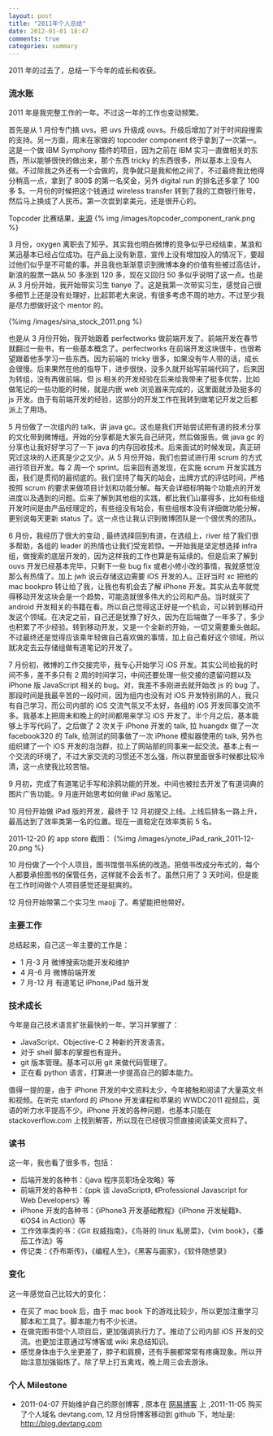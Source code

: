 ```yaml
---
layout: post
title: "2011年个人总结"
date: 2012-01-01 18:47
comments: true
categories: summary
---
```


2011 年的过去了，总结一下今年的成长和收获。

### 流水账

2011 年是我完整工作的一年。不过这一年的工作也变动频繁。

首先是从 1 月份专门搞 uvs，把 uvs 升级成 ouvs。升级后增加了对于时间段搜索的支持。另一方面，周末在家做的 topcoder component 终于拿到了一次第一。这是一个做 IBM Symphony 插件的项目，因为之前在 IBM 实习一直做相关的东西，所以能够很快的做出来，那个东西 tricky 的东西很多，所以基本上没有人做。不过除我之外还有一个会做的，竞争就只是我和他之间了，不过最终我比他得分稍高一点，拿到了 800$ 的第一名奖金，另外 digital run 的排名还多拿了 100 多 $。一月份的时候把这个钱通过 wireless
transfer 转到了我的工商银行账号，然后马上换成了人民币。第一次尝到拿美元，还是很开心的。

<!--more-->

Topcoder 比赛结果，[来源](http://community.topcoder.com/tc?module=CompContestDetails&pj=30014856)
{% img /images/topcoder_component_rank.png %}

3 月份，oxygen 离职去了知乎。其实我也明白微博的竞争似乎已经结束，某浪和某迅基本已经占位成功。在产品上没有新意，宣传上没有增加投入的情况下，要超过他们似乎是不可能的事。并且我也渐渐意识到微博本身的价值有些被过高估计，新浪的股票一路从 50 多涨到 120 多，现在又回归 50 多似乎说明了这一点。也是从 3 月份开始，我开始带实习生 tianye 了。这是我第一次带实习生，感觉自己很多细节上还是没有处理好，比起郭老大来说，有很多考虑不周的地方。不过至少我是尽力想做好这个 mentor 的。

{%img /images/sina_stock_2011.png %}

也是从 3 月份开始，我开始跟着 perfectworks 做前端开发了。前端开发在春节就翻过一些书，有一些基本概念了。perfectworks 在前端开发这块很牛，也很希望跟着他多学习一些东西。因为前端的 tricky 很多，如果没有牛人带的话，成长会很慢。后来果然在他的指导下，进步很快，没多久就开始写前端代码了，后来因为转组，没有再做前端，但 js 相关的开发经验在后来给我带来了挺多优势，比如做笔记的一些功能的时候，就是内嵌 web 浏览器来完成的，这里面就涉及挺多的 js 开发。由于有前端开发的经验，这部分的开发工作在我转到做笔记开发之后都派上了用场。

5 月份做了一次组内的 talk，讲 java gc。这也是我们开始尝试把有道的技术分享的文化带到微博组。开始的分享都是大家先自己研究，然后做报告。做 java gc 的分享也让我好好学习了一下 java 的内存回收技术。后来面试的时候发现，真正研究过这块的人还真是少之又少。从 5 月份开始，我们也尝试进行用 scrum 的方式进行项目开发。每 2 周一个 sprint。后来回有道发现，在实施 scrum 开发实践方面，我们是贯彻的最彻底的。我们坚持了每天的站会，出牌方式的评估时间，严格按照 scrum 的要求来做项目计划和功能分解。每天会详细标明每个功能点的开发进度以及遇到的问题。后来了解到其他组的实践，都比我们山寨得多，比如有些组开发时间是由产品经理定的，有些组没有站会，有些组根本没有详细做功能分解，更别说每天更新 status 了。这一点也让我认识到微博团队是一个很优秀的团队。

6 月份，我经历了很大的变动 , 最终选择回到有道，在选组上，river 给了我们很多帮助，各组的 leader 的热情也让我们受宠若惊。一开始我是坚定想选择 infra 组，做搜索的底层开发的，因为这样我的工作也算是有延续的。但是后来了解到 ouvs 开发已经基本完毕，只剩下一些 bug fix 或者小修小改的事情，我就感觉没那么有热情了。加上 jwh 说云存储这边需要 iOS 开发的人。正好当时 xc 把他的 mac bookpro 转让给了我，让我也有机会去了解 iPhone 开发。其实从去年就觉得移动开发这块会是一个趋势，可能造就很多伟大的公司和产品。当时就买了 android 开发相关的书籍在看。所以自己觉得这正好是一个机会，可以转到移动开发这个领域。在决定之前，自己还是犹豫了好久，因为在后端做了一年多了，多少也积累了不少经验。转到移动开发，又是一个全新的开始，一切又需要重头做起。不过最终还是觉得应该乘年轻做自己喜欢做的事情，加上自己看好这个领域，所以就决定去云存储组做有道笔记的开发了。

7 月份初，微博的工作交接完毕，我专心开始学习 iOS 开发。其实公司给我的时间不多，差不多只有 2 周的时间学习，中间还要处理一些交接的遗留问题以及 iPhone 版 JavaScript 相关的 bug。对，我差不多刚进去就开始改 js 的 bug 了。那段时间是我最辛苦的一段时间，因为组内也没有对 iOS 开发特别熟的人，我只有自己学习，而公司内部的 iOS 交流气氛又不太好，各组的 iOS 开发同事交流不多。我基本上把周末和晚上的时间都用来学习 iOS 开发了。半个月之后，基本能够上手写代码了。之后做了 2 次关于 iPhone 开发的 talk, 拉 huangdx 做了一次 facebook320 的 Talk, 给测试的同事做了一次 iPhone 模拟器使用的 talk, 另外也组织建了一个 iOS 开发的泡泡群，拉上了网站部的同事来一起交流。基本上有一个交流的环境了，不过大家交流的习惯还不怎么强，所以群里面很多时候都比较冷清，这一点使我比较苦恼。

9 月初，完成了有道笔记手写和涂鸦功能的开发。中间也被拉去开发了有道词典的图片广告功能。9 月底开始思考如何做 iPad 版笔记。

10 月份开始做 iPad 版的开发，最终于 12 月初提交上线。上线后排名一路上升，最高达到了效率类第一名的位置。现在一直稳定在效率类前 5 名。

2011-12-20 的 app store 截图：
{%img /images/ynote_iPad_rank_2011-12-20.png %}

10 月份做了一个个人项目，图书馆借书系统的改造。把借书改成分布式的，每个人都要承担图书的保管任务，这样就不会丢书了。虽然只用了 3 天时间，但是能在工作时间做个人项目感觉还是挺爽的。

12 月份开始带第二个实习生 maojj 了。希望能把他带好。

### 主要工作
总结起来，自己这一年主要的工作是：

 * 1 月-3 月 微博搜索功能开发和维护
 * 4 月-6 月 微博前端开发
 * 7 月-12 月 有道笔记 iPhone,iPad 版开发

### 技术成长
今年是自己技术语言扩张最快的一年，学习并掌握了：

* JavaScript、Objective-C 2 种新的开发语言。
* 对于 shell 脚本的掌握也有提升。
* git 版本管理。基本可以用 git 来做代码管理了。
* 正在看 python 语言，打算进一步提高自己的脚本能力。

值得一提的是，由于 iPhone 开发的中文资料太少，今年接触和阅读了大量英文书和视频。在听完 stanford 的 iPhone 开发课程和苹果的 WWDC2011 视频后，英语的听力水平提高不少。iPhone 开发的各种问题，也基本只能在 stackoverflow.com 上找到解答，所以现在已经很习惯直接阅读英文资料了。

### 读书
这一年，我也看了很多书，包括：

* 后端开发的各种书：《java 程序员职场全攻略》等
* 前端开发的各种书：《ppk 谈 JavaScript》, 《Professional Javascript for Web Developers》等
* iPhone 开发的各种书：《iPhone3 开发基础教程》《iPhone 开发秘籍》、《iOS4 in Action》等
* 工作效率类的书：《Git 权威指南》，《鸟哥的 linux 私房菜》，《vim book》，《番茄工作法》等
* 传记类：《乔布斯传》，《编程人生》，《黑客与画家》，《软件随想录》

### 变化
这一年感觉自己比较大的变化：

* 在买了 mac book 后，由于 mac book 下的游戏比较少，所以更加注重学习脚本和工具了。脚本能力有不少长进。
* 在做完图书馆个人项目后，更加强调执行力了。推动了公司内部 iOS 开发的交流。也更加注意通过写博客或 wiki 来总结知识。
* 感觉身体由于久坐更差了，脖子和肩膀，还有手腕都常常有疼痛现象。所以开始注意加强锻炼了。除了早上打五禽戏，晚上周三会去游泳。

### 个人 Milestone
* 2011-04-07 开始维护自己的原创博客 , 原本在 [网易博客](http://tangqiaoboy.blog.163.com) 上 ,2011-11-05 购买了个人域名 devtang.com, 12 月份将博客移动到 github 下，地址是: <http://blog.devtang.com>
